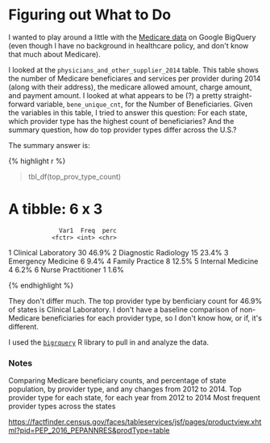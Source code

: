 # Figuring out What to Do
I wanted to play around a little with the [Medicare data](https://cloud.google.com/bigquery/public-data/medicare) on Google BigQuery (even though I have no background in healthcare policy, and don't know that much about Medicare).

I looked at the `physicians_and_other_supplier_2014` table. This table shows the number of Medicare beneficiares and services per provider during 2014 (along with their address), the medicare allowed amount, charge amount, and payment amount. I looked at what appears to be (?) a pretty straight-forward variable, `bene_unique_cnt`, for the Number of Beneficiaries. Given the variables in this table, I tried to answer this question: For each state, which provider type has the highest count of beneficiaries? And the summary question, how do top provider types differ across the U.S.?

The summary answer is:

{% highlight r %}
> tbl_df(top_prov_type_count)
# A tibble: 6 x 3
                  Var1  Freq  perc
                <fctr> <int> <chr>
1  Clinical Laboratory    30 46.9%
2 Diagnostic Radiology    15 23.4%
3   Emergency Medicine     6  9.4%
4      Family Practice     8 12.5%
5    Internal Medicine     4  6.2%
6   Nurse Practitioner     1  1.6%

{% endhighlight %}

They don't differ much. The top provider type by benficiary count for 46.9% of states is Clinical Laboratory. I don't have a baseline comparison of non-Medicare beneficiaries for each provider type, so I don't know how, or if, it's different.

I used the [`bigrquery`](https://github.com/rstats-db/bigrquery) R library to pull in and analyze the data.


### Notes

Comparing Medicare beneficiary counts, and percentage of state population, by provider type, and any changes from 2012 to 2014.
Top provider type for each state, for each year from 2012 to 2014
Most frequent provider types across the states

https://factfinder.census.gov/faces/tableservices/jsf/pages/productview.xhtml?pid=PEP_2016_PEPANNRES&prodType=table
